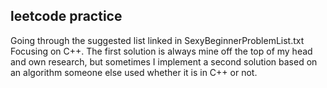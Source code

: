 ## leetcode practice

Going through the suggested list linked in SexyBeginnerProblemList.txt
Focusing on C++. The first solution is always mine off the top of my head and own research,
but sometimes I implement a second solution based on an algorithm someone else used whether it is in C++ or not.

